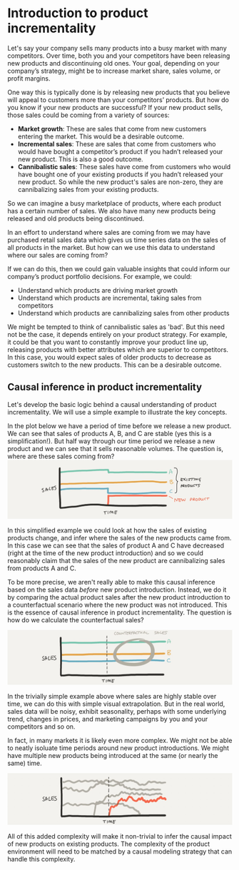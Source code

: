 # Introduction to product incrementality

Let's say your company sells many products into a busy market with many competitors. Over time, both you and your competitors have been releasing new products and discontinuing old ones. Your goal, depending on your company’s strategy, might be to increase market share, sales volume, or profit margins.

One way this is typically done is by releasing new products that you believe will appeal to customers more than your competitors’ products. But how do you know if your new products are successful? If your new product sells, those sales could be coming from a variety of sources:
* **Market growth**: These are sales that come from new customers entering the market. This would be a desirable outcome.
* **Incremental sales**: These are sales that come from customers who would have bought a competitor’s product if you hadn’t released your new product. This is also a good outcome.
* **Cannibalistic sales**: These sales have come from customers who would have bought one of your existing products if you hadn’t released your new product. So while the new product's sales are non-zero, they are cannibalizing sales from your existing products.

So we can imagine a busy marketplace of products, where each product has a certain number of sales. We also have many new products being released and old products being discontinued.

In an effort to understand where sales are coming from we may have purchased retail sales data which gives us time series data on the sales of all products in the market. But how can we use this data to understand where our sales are coming from?

If we can do this, then we could gain valuable insights that could inform our company’s product portfolio decisions. For example, we could:
* Understand which products are driving market growth
* Understand which products are incremental, taking sales from competitors
* Understand which products are cannibalizing sales from other products

We might be tempted to think of cannibalistic sales as 'bad'. But this need not be the case, it depends entirely on your product strategy. For example, it could be that you want to constantly improve your product line up, releasing products with better attributes which are superior to competitors. In this case, you would expect sales of older products to decrease as customers switch to the new products. This can be a desirable outcome.

## Causal inference in product incrementality

Let's develop the basic logic behind a causal understanding of product incrementality. We will use a simple example to illustrate the key concepts.

In the plot below we have a period of time before we release a new product. We can see that sales of products A, B, and C are stable (yes this is a simplification!). But half way through our time period we release a new product and we can see that it sells reasonable volumes. The question is, where are these sales coming from?
![](inc_simple.png)

In this simplified example we could look at how the sales of existing products change, and infer where the sales of the new products came from. In this case we can see that the sales of product A and C have decreased (right at the time of the new product introduction) and so we could reasonably claim that the sales of the new product are cannibalizing sales from products A and C.

To be more precise, we aren't really able to make this causal inference based on the sales data _before_ new product introduction. Instead, we do it by comparing the actual product sales after the new product introduction to a counterfactual scenario where the new product was not introduced. This is the essence of causal inference in product incrementality. The question is how do we calculate the counterfactual sales?

![](inc_counterfactual.png)

In the trivially simple example above where sales are highly stable over time, we can do this with simple visual extrapolation. But in the real world, sales data will be noisy, exhibit seasonality, perhaps with some underlying trend, changes in prices, and marketing campaigns by you and your competitors and so on.

In fact, in many markets it is likely even more complex. We might not be able to neatly isoluate time periods around new product introductions. We might have multiple new products being introduced at the same (or nearly the same) time.

![](inc_complex.png)

All of this added complexity will make it non-trivial to infer the causal impact of new products on existing products. The complexity of the product environment will need to be matched by a causal modeling strategy that can handle this complexity.
